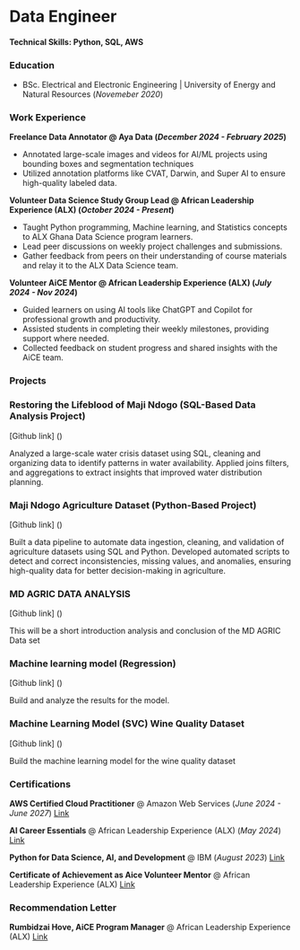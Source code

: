 # Data Engineer
#### Technical Skills: Python, SQL, AWS

### Education 
- BSc. Electrical and Electronic Engineering | University of Energy and Natural Resources (_Novemeber 2020_)

### Work Experience 
**Freelance Data Annotator @ Aya Data (_December 2024 - February 2025_)**
- Annotated large-scale images and videos for AI/ML projects using bounding boxes and segmentation techniques
- Utilized annotation platforms like CVAT, Darwin, and Super AI to ensure high-quality labeled data.

**Volunteer Data Science Study Group Lead @ African Leadership Experience (ALX) (_October 2024 - Present_)**
- Taught Python programming, Machine learning, and Statistics concepts to ALX Ghana Data Science program learners.
- Lead peer discussions on weekly project challenges and submissions. 
- Gather feedback from peers on their understanding of course materials and relay it to the ALX Data Science team.

**Volunteer AiCE Mentor @ African Leadership Experience (ALX) (_July 2024 - Nov 2024_)**
- Guided learners on using AI tools like ChatGPT and Copilot for professional growth and productivity.
-	Assisted students in completing their weekly milestones, providing support where needed.
-	Collected feedback on student progress and shared insights with the AiCE team.

### Projects 
### Restoring the Lifeblood of Maji Ndogo (SQL-Based Data Analysis Project)
[Github link] ()

Analyzed a large-scale water crisis dataset using SQL, cleaning and organizing data to identify patterns in water availability. Applied joins filters, and aggregations to extract insights that improved water distribution planning.

###  Maji Ndogo Agriculture Dataset (Python-Based Project)
[Github link] ()

Built a data pipeline to automate data ingestion, cleaning, and validation of agriculture datasets using SQL and Python. Developed automated scripts to detect and correct inconsistencies, missing values, and anomalies, ensuring high-quality data for better decision-making in agriculture.

### MD AGRIC DATA ANALYSIS
[Github link] ()

This will be a short introduction analysis and conclusion of the MD AGRIC Data set

### Machine learning model (Regression)
[Github link] ()

Build and analyze the results for the model.

### Machine Learning Model (SVC) Wine Quality Dataset
[Github link] ()

Build the machine learning model for the wine quality dataset

### Certifications
**AWS Certified Cloud Practitioner** @ Amazon Web Services (_June 2024 - June 2027_) [Link](https://tinyurl.com/24scu86z)

**AI Career Essentials** @ African Leadership Experience (ALX) (_May 2024_) [Link](https://intranet.alxswe.com/certificates/xncEYy83G5)

**Python for Data Science, AI, and Development** @ IBM (_August 2023_) [Link](https://www.coursera.org/account/accomplishments/verify/FDU3T8RZKW3J)

**Certificate of Achievement as Aice Volunteer Mentor** @ African Leadership Experience (ALX) [Link](https://drive.google.com/file/d/1QD9MGc9AK_56gwBFLqCnQqwVf2bumy88/view?usp=sharing)

### Recommendation Letter
**Rumbidzai Hove, AiCE Program Manager** @ African Leadership Experience (ALX) [Link](https://drive.google.com/file/d/1x2EesRR45HhxD6poiaXdxQYJLLGR-hwN/view?usp=sharing)

